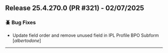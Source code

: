 ## Release 25.4.270.0 (PR #321) - 02/07/2025
### 🪲 Bug Fixes
  * Update field order and remove unused field in IPL Profile BPO Subform [*albertodone*]

---

